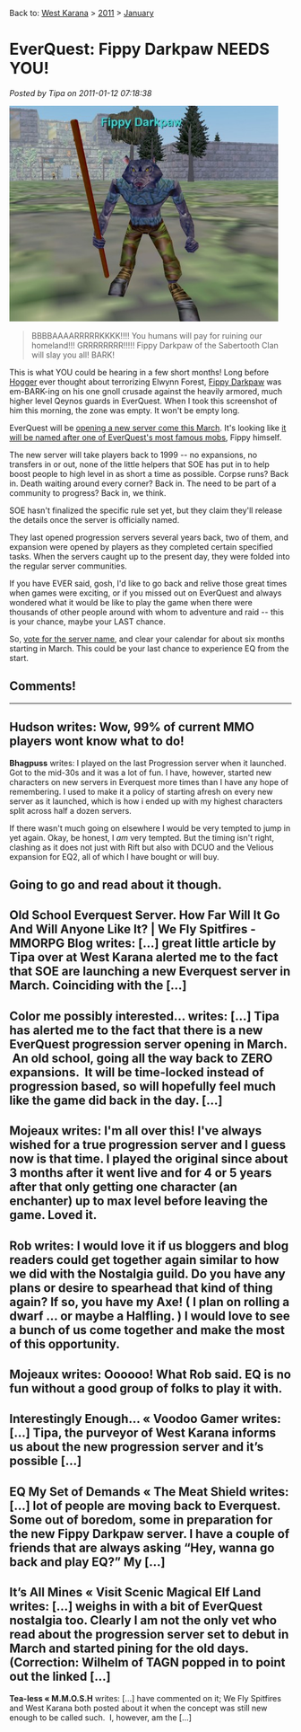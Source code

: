 Back to: [West Karana](/posts/westkarana.md) > [2011](/posts/2011/westkarana.md) > [January](./westkarana.md)
# EverQuest: Fippy Darkpaw NEEDS YOU!

*Posted by Tipa on 2011-01-12 07:18:38*

[![](../../../uploads/2011/01/eqgame-2011-01-12-06-52-29-24-480x384.jpg "I will destroy your lands!")](../../../uploads/2011/01/eqgame-2011-01-12-06-52-29-24.jpg)


> BBBBAAAARRRRRKKKK!!!! You humans will pay for ruining our homeland!!! GRRRRRRRR!!!!! Fippy Darkpaw of the Sabertooth Clan will slay you all! BARK!




This is what YOU could be hearing in a few short months! Long before [Hogger](http://www.wowhead.com/npc=448/hogger) ever thought about terrorizing Elwynn Forest, [Fippy Darkpaw](http://www.fippy.net/eq/fippy.php) was em-BARK-ing on his one gnoll crusade against the heavily armored, much higher level Qeynos guards in EverQuest. When I took this screenshot of him this morning, the zone was empty. It won't be empty long.

EverQuest will be [opening a new server come this March](http://eqplayers.station.sony.com/news_article.vm?id=52135). It's looking like [it will be named after one of EverQuest's most famous mobs](http://forums.station.sony.com/eq/posts/list.m?topic_id=172490), Fippy himself.

The new server will take players back to 1999 -- no expansions, no transfers in or out, none of the little helpers that SOE has put in to help boost people to high level in as short a time as possible. Corpse runs? Back in. Death waiting around every corner? Back in. The need to be part of a community to progress? Back in, we think.

SOE hasn't finalized the specific rule set yet, but they claim they'll release the details once the server is officially named.

They last opened progression servers several years back, two of them, and expansion were opened by players as they completed certain specified tasks. When the servers caught up to the present day, they were folded into the regular server communities.

If you have EVER said, gosh, I'd like to go back and relive those great times when games were exciting, or if you missed out on EverQuest and always wondered what it would be like to play the game when there were thousands of other people around with whom to adventure and raid -- this is your chance, maybe your LAST chance.

So, [vote for the server name](http://forums.station.sony.com/eq/posts/list.m?topic_id=172490), and clear your calendar for about six months starting in March. This could be your last chance to experience EQ from the start.

## Comments!
---
**Hudson** writes: Wow, 99% of current MMO players wont know what to do!
---
**Bhagpuss** writes: I played on the last Progression server when it launched. Got to the mid-30s and it was a lot of fun. I have, however, started new characters on new servers in Everquest more times than I have any hope of remembering. I used to make it a policy of starting afresh on every new server as it launched, which is how i ended up with my highest characters split across half a dozen servers.

If there wasn't much going on elsewhere I would be very tempted to jump in yet again. Okay, be honest, I *am* very tempted. But the timing isn't right, clashing as it does not just with Rift but also with DCUO and the Velious expansion for EQ2, all of which I have bought or will buy.

Going to go and read about it though.
---
**Old School Everquest Server. How Far Will It Go And Will Anyone Like It? | We Fly Spitfires - MMORPG Blog** writes: [...] great little article by Tipa over at West Karana alerted me to the fact that SOE are launching a new Everquest server in March. Coinciding with the [...]
---
**Color me possibly interested&#8230;** writes: [...] Tipa has alerted me to the fact that there is a new EverQuest progression server opening in March.  An old school, going all the way back to ZERO expansions.  It will be time-locked instead of progression based, so will hopefully feel much like the game did back in the day. [...]
---
**Mojeaux** writes: I'm all over this! I've always wished for a true progression server and I guess now is that time. I played the original since about 3 months after it went live and for 4 or 5 years after that only getting one character (an enchanter) up to max level before leaving the game. Loved it.
---
**Rob** writes: I would love it if us bloggers and blog readers could get together again similar to how we did with the Nostalgia guild. Do you have any plans or desire to spearhead that kind of thing again? If so, you have my Axe! ( I plan on rolling a dwarf ... or maybe a Halfling. ) I would love to see a bunch of us come together and make the most of this opportunity.
---
**Mojeaux** writes: Oooooo! What Rob said. EQ is no fun without a good group of folks to play it with.
---
**Interestingly Enough&#8230; &laquo; Voodoo Gamer** writes: [...] Tipa, the purveyor of West Karana informs us about the new progression server and it’s possible [...]
---
**EQ My Set of Demands &laquo; The Meat Shield** writes: [...] lot of people are moving back to Everquest. Some out of boredom, some in preparation for the new Fippy Darkpaw server. I have a couple of friends that are always asking “Hey, wanna go back and play EQ?” My [...]
---
**It&#8217;s All Mines &laquo; Visit Scenic Magical Elf Land** writes: [...] weighs in with a bit of EverQuest nostalgia too. Clearly I am not the only vet who read about the progression server set to debut in March and started pining for the old days. (Correction: Wilhelm of TAGN popped in to point out the linked [...]
---
**Tea-less &laquo; M.M.O.S.H** writes: [...] have commented on it; We Fly Spitfires and West Karana both posted about it when the concept was still new enough to be called such.  I, however, am the [...]
